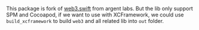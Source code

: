 This package is fork of [web3.swift](https://github.com/argentlabs/web3.swift) from argent labs. But the lib only support SPM and Cocoapod, if we want to use with XCFramework, we could use `build_xcframework` to build `web3` and all related lib into `out` folder.

